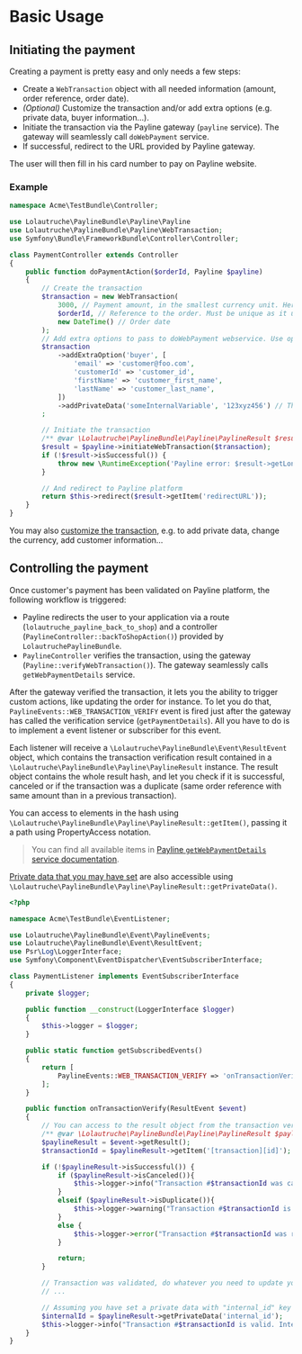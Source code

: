 # Basic Usage

## Initiating the payment

Creating a payment is pretty easy and only needs a few steps:

* Create a `WebTransaction` object with all needed information (amount, order reference, order date).
* *(Optional)* Customize the transaction and/or add extra options (e.g. private data, buyer information...).
* Initiate the transaction via the Payline gateway (`payline` service). The gateway will seamlessly call `doWebPayment` service.
* If successful, redirect to the URL provided by Payline gateway.

The user will then fill in his card number to pay on Payline website.

### Example
```php
namespace Acme\TestBundle\Controller;

use Lolautruche\PaylineBundle\Payline\Payline
use Lolautruche\PaylineBundle\Payline\WebTransaction;
use Symfony\Bundle\FrameworkBundle\Controller\Controller;

class PaymentController extends Controller
{
    public function doPaymentAction($orderId, Payline $payline)
    {
        // Create the transaction
        $transaction = new WebTransaction(
            3000, // Payment amount, in the smallest currency unit. Here 30.00€ (or whatever your currency is).
            $orderId, // Reference to the order. Must be unique as it used for duplicate control.
            new DateTime() // Order date
        );
        // Add extra options to pass to doWebPayment webservice. Use options as described in Payline documentation.
        $transaction
            ->addExtraOption('buyer', [
                'email' => 'customer@foo.com',
                'customerId' => 'customer_id',
                'firstName' => 'customer_first_name',
                'lastName' => 'customer_last_name',
            ])
            ->addPrivateData('someInternalVariable', '123xyz456') // This private data will be returned as is by Payline after payment.
        ;

        // Initiate the transaction
        /** @var \Lolautruche\PaylineBundle\Payline\PaylineResult $result */
        $result = $payline->initiateWebTransaction($transaction);
        if (!$result->isSuccessful()) {
            throw new \RuntimeException('Payline error: $result->getLongMessage()', $result->getCode());
        }

        // And redirect to Payline platform
        return $this->redirect($result->getItem('redirectURL'));
    }
}
```

You may also [customize the transaction](03-customize_transaction.md), e.g. to add private data, change the currency,
add customer information...


## Controlling the payment
Once customer's payment has been validated on Payline platform, the following workflow is triggered:

* Payline redirects the user to your application via a route (`lolautruche_payline_back_to_shop`)
  and a controller (`PaylineController::backToShopAction()`) provided by `LolautruchePaylineBundle`.
* `PaylineController` verifies the transaction, using the gateway (`Payline::verifyWebTransaction()`).
  The gateway seamlessly calls `getWebPaymentDetails` service.

After the gateway verified the transaction, it lets you the ability to trigger custom actions, like updating the order
for instance. To let you do that, `PaylineEvents::WEB_TRANSACTION_VERIFY` event is fired just after the gateway has called
the verification service (`getPaymentDetails`). All you have to do is to implement a event listener or subscriber for this
event.

Each listener will receive a `\Lolautruche\PaylineBundle\Event\ResultEvent` object, which contains the transaction verification
result contained in a `\Lolautruche\PaylineBundle\Payline\PaylineResult` instance. The result object contains the whole
result hash, and let you check if it is successful, canceled or if the transaction was a duplicate
(same order reference with same amount than in a previous transaction).

You can access to elements in the hash using `\Lolautruche\PaylineBundle\Payline\PaylineResult::getItem()`, passing it a
path using PropertyAccess notation.

> You can find all available items in
> [Payline `getWebPaymentDetails` service documentation](https://support.payline.com/hc/en-us/articles/201080786-Description-of-web-service-APIs-used-by-the-Payline-payment-solution).

[Private data that you may have set](03-customize_transaction.md#private-data) are also accessible using
`\Lolautruche\PaylineBundle\Payline\PaylineResult::getPrivateData()`.


```php
<?php

namespace Acme\TestBundle\EventListener;

use Lolautruche\PaylineBundle\Event\PaylineEvents;
use Lolautruche\PaylineBundle\Event\ResultEvent;
use Psr\Log\LoggerInterface;
use Symfony\Component\EventDispatcher\EventSubscriberInterface;

class PaymentListener implements EventSubscriberInterface
{
    private $logger;

    public function __construct(LoggerInterface $logger)
    {
        $this->logger = $logger;
    }

    public static function getSubscribedEvents()
    {
        return [
            PaylineEvents::WEB_TRANSACTION_VERIFY => 'onTransactionVerify',
        ];
    }

    public function onTransactionVerify(ResultEvent $event)
    {
        // You can access to the result object from the transaction verification.
        /** @var \Lolautruche\PaylineBundle\Payline\PaylineResult $paylineResult */
        $paylineResult = $event->getResult();
        $transactionId = $paylineResult->getItem('[transaction][id]');

        if (!$paylineResult->isSuccessful()) {
            if ($paylineResult->isCanceled()){
                $this->logger->info("Transaction #$transactionId was canceled by user", ['paylineResult' => $paylineResult->getResultHash()]);
            }
            elseif ($paylineResult->isDuplicate()){
                $this->logger->warning("Transaction #$transactionId is a duplicate", ['paylineResult' => $paylineResult->getResultHash()]);
            }
            else {
                $this->logger->error("Transaction #$transactionId was refused by bank.", ['paylineResult' => $paylineResult->getResultHash()]);
            }

            return;
        }

        // Transaction was validated, do whatever you need to update your order
        // ...

        // Assuming you have set a private data with "internal_id" key when initiating the transaction.
        $internalId = $paylineResult->getPrivateData('internal_id');
        $this->logger->info("Transaction #$transactionId is valid. Internal ID is $internalId");
    }
}
```
